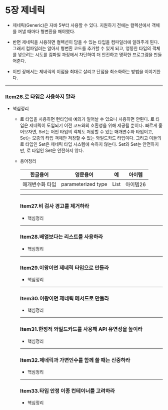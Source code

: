 # 5장 제네릭
- 제네릭(Generic)은 자바 5부터 사용할 수 있다. 지원하기 전에는 컬렉션에서 객체를 꺼낼 때마다 형변환을 해야했다.

- 반면 제네릭을 사용하면 컬렉션이 담을 수 있는 타입을 컴파일러에 알려주게 된다.   
  그래서 컴파일러는 알아서 형변환 코드를 추가할 수 있게 되고, 엉뚱한 타입의 객체를 넣으려는 시도를 컴파일 과정에서 차단하여 더 안전하고 명확한 프로그램을 만들어준다.

- 이번 장에서는 제네릭의 이점을 최대로 살리고 단점을 최소화하는 방법을 이야기한다.

---
### Item26.로 타입은 사용하지 말라

- 핵심정리
    - 로 타입을 사용하면 런타임에 예외가 일어날 수 있으니 사용하면 안된다. 로 타입은 제네릭이 도입되기 이전 코드와의 호환성을 위해 제공될 뿐이다.
      빠르게 훑어보자면, Set<Object>는 어떤 타입의 객체도 저장할 수 있는 매개변수화 타입이고,   
      Set<?>는 모종의 타입 객체만 저장할 수 있는 와일드카드 타입이다. 그리고 이들의 로 타입인 Set은 제네릭 타입 시스템에 속하지 않는다.
      Set<Object>와 Set<?>는 안전하지만, 로 타입인 Set은 안전하지 않다.
      
- 용어정리

|한글용어|영문용어|예|아이템|
|--------|------|------|------|
|매개변수화 타입|parameterized type|List<String>|아이템26|
    

    
---
### Item27.비 검사 경고를 제거하라

- 핵심정리

---
### Item28.배열보다는 리스트를 사용하라

- 핵심정리

---
### Item29.이왕이면 제네릭 타입으로 만들라

- 핵심정리

---
### Item30.이왕이면 제네릭 메서드로 만들라

- 핵심정리

---
### Item31.한정적 와일드카드를 사용해 API 유연성을 높이라

- 핵심정리

---
### Item32.제네릭과 가변인수를 함께 쓸 때는 신중하라

- 핵심정리

---
### Item33.타입 안정 이종 컨테이너를 고려하라

- 핵심정리
